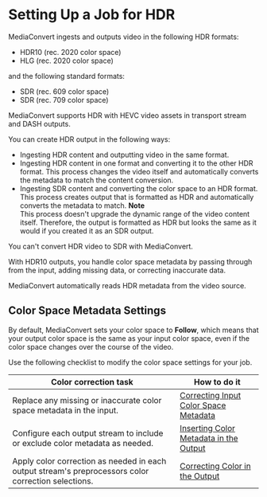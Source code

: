 # Setting Up a Job for HDR<a name="hdr"></a>

MediaConvert ingests and outputs video in the following HDR formats:
+ HDR10 \(rec\. 2020 color space\)
+ HLG \(rec\. 2020 color space\)

and the following standard formats:
+ SDR \(rec\. 609 color space\)
+ SDR \(rec\. 709 color space\)

MediaConvert supports HDR with HEVC video assets in transport stream and DASH outputs\. 

You can create HDR output in the following ways:
+ Ingesting HDR content and outputting video in the same format\. 
+ Ingesting HDR content in one format and converting it to the other HDR format\. This process changes the video itself and automatically converts the metadata to match the content conversion\. 
+ Ingesting SDR content and converting the color space to an HDR format\. This process creates output that is formatted as HDR and automatically converts the metadata to match\.
**Note**  
This process doesn't upgrade the dynamic range of the video content itself\. Therefore, the output is formatted as HDR but looks the same as it would if you created it as an SDR output\.

You can't convert HDR video to SDR with MediaConvert\.

With HDR10 outputs, you handle color space metadata by passing through from the input, adding missing data, or correcting inaccurate data\.

MediaConvert automatically reads HDR metadata from the video source\. 

## Color Space Metadata Settings<a name="color-space-metadata-settings"></a>

By default, MediaConvert sets your color space to **Follow**, which means that your output color space is the same as your input color space, even if the color space changes over the course of the video\. 

Use the following checklist to modify the color space settings for your job\.


| Color correction task | How to do it | 
| --- | --- | 
| Replace any missing or inaccurate color space metadata in the input\.  |  [Correcting Input Color Space Metadata](correcting-input-color-space-metadata.md)  | 
| Configure each output stream to include or exclude color metadata as needed\.  |  [Inserting Color Metadata in the Output](inserting-color-metadata-in-the-output.md)  | 
| Apply color correction as needed in each output stream's preprocessors color correction selections\.  | [Correcting Color in the Output](correcting-color-in-the-output.md)  | 